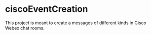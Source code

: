 # ciscoEventCreation

This project is meant to create a messages of different kinds in Cisco Webex chat rooms.